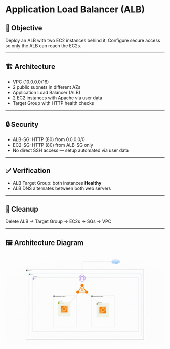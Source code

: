 # Application Load Balancer (ALB)

## 🎯 Objective
Deploy an ALB with two EC2 instances behind it. Configure secure access so only the ALB can reach the EC2s.

---

## 🏗️ Architecture
- VPC (10.0.0.0/16)
- 2 public subnets in different AZs
- Application Load Balancer (ALB)
- 2 EC2 instances with Apache via user data
- Target Group with HTTP health checks

---

## 🔒 Security
- ALB-SG: HTTP (80) from 0.0.0.0/0
- EC2-SG: HTTP (80) from ALB-SG only
- No direct SSH access — setup automated via user data

---

## ✅ Verification
- ALB Target Group: both instances **Healthy**
- ALB DNS alternates between both web servers

---

## 🧹 Cleanup
Delete ALB → Target Group → EC2s → SGs → VPC


---

## 🖼️ Architecture Diagram
![ALB Architecture](Alb-diagram.gif)

